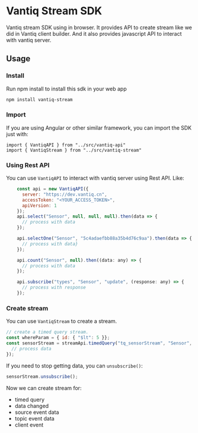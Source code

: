 # Vantiq Stream SDK

Vantiq stream SDK using in browser. It provides API to create stream like we did in Vantiq client builder. And it also provides javascript API to interact with vantiq server.

## Usage

### Install
Run npm install to install this sdk in your web app
```bash
npm install vantiq-stream
```

### Import
If you are using Angular or other similar framework, you can import the SDK just with:
```
import { VantiqAPI } from "../src/vantiq-api"
import { VantiqStream } from "../src/vantiq-stream"
```
### Using Rest API
You can use `VantiqAPI` to interact with vantiq server using Rest API. Like:
```javascript
    const api = new VantiqAPI({
      server: "https://dev.vantiq.cn",
      accessToken: "<YOUR_ACCESS_TOKEN>",
      apiVersion: 1
    });
    api.select("Sensor", null, null, null).then(data => {
      // process with data
    });

    api.selectOne("Sensor", "5c4adaefbb88a35b4d76c9aa").then(data => {
      // process with data}
    });

    api.count("Sensor", null).then((data: any) => {
      // process with data
    });

    api.subscribe("types", "Sensor", "update", (response: any) => {
      // process with response
    });
```
### Create stream
You can use `VantiqStream` to create a stream.
```javascript
// create a timed query stream.
const whereParam = { id: { "$lt": 5 }};
const sensorStream = streamApi.timedQuery("tq_sensorStream", "Sensor", 10, whereParam, null, null).subscribe((data) => {
  // process data
});

```
If you need to stop getting data, you can `unsubscribe()`:
```javascript
sensorStream.unsubscribe();
```

Now we can create stream for:
 * timed query
 * data changed
 * source event data
 * topic event data
 * client event
 